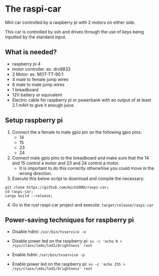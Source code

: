 # The raspi-car

Mini car controlled by a raspberry pi with 2 motors on either side.

This car is controlled by ssh and drives through the use of keys being inputted by the standard input.

## What is needed?

* raspberry pi 4
* motor controller. ex. drv8833
* 2 Motor. ex. MOT-TT-90:1
* 4 male to female jump wires
* 6 male to male jump wires
* 1 breadboard
* 12V battery or equivalent
* Electric cable for raspberry pi or powerbank with an output of at least 2.1 mAH to give it enough juice.

## Setup raspberry pi

1. Connect the a female to male gpio pin on the following gpio pins:
	* 14
	* 15
	* 23
	* 24
2. Connect male gpio pins to the breadboard and make sure that the 14 and 15 control a motor and 23 and 24 control a motor.
	* It is important to do this correctly otherwhise you could move in the wrong direction.
3. Execute this below script to download and compile the necessary:
```
git clone https://github.com/mich2000/raspi-car;
cd raspi-car;
cargo build --release;
```
4. Go in the rust raspi-car project and execute: `target/release/raspi-car`

## Power-saving techniques for raspberry pi

* Disable hdmi: `/usr/bin/tvservice -o`
* Disable power led on the raspberry pi: `su -c 'echo 0 > /sys/class/leds/led1/brightness' root`

* Enable hdmi: `/usr/bin/tvservice -p`
* Enable power led on the raspberry pi: `su -c 'echo 255 > /sys/class/leds/led1/brightness' root`

